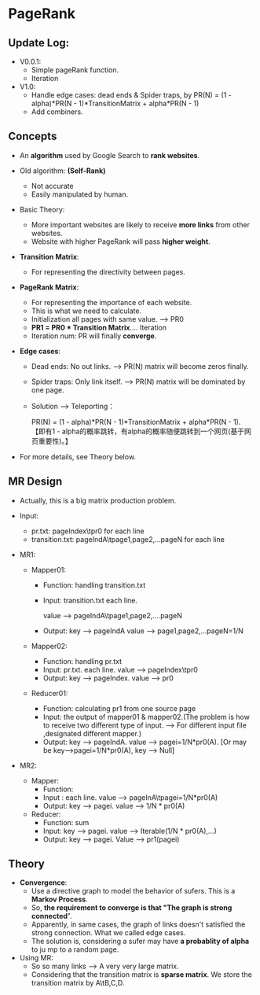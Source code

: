 # PageRank

## Update Log:

* V0.0.1:
  * Simple pageRank function.
  * Iteration
* V1.0:
  * Handle edge cases: dead ends & Spider traps, by PR(N) = (1 - alpha)*PR(N - 1)\*TransitionMatrix + alpha\*PR(N - 1)
  * Add combiners.

## Concepts

* An **algorithm** used by Google Search to **rank websites**.

* Old algorithm: **(Self-Rank)**

  * Not accurate
  * Easily manipulated by human.

* Basic Theory:

  * More important websites are likely to receive **more links** from other websites.
  * Website with higher PageRank will pass **higher weight**.

* **Transition Matrix**:

  * For representing the directivity between pages.

* **PageRank Matrix**:

  * For representing the importance of each website.
  * This is what we need to calculate.
  * Initialization all pages with same value. —> PR0  
  * **PR1 = PR0 * Transition Matrix**…. Iteration
  * Iteration num:  PR will finally **converge**.

* **Edge cases**:

  * Dead ends: No out links.   —> PR(N) matrix will become zeros finally.

  * Spider traps: Only link itself.  —> PR(N) matrix will be dominated by one page.

  * Solution  —> Teleporting：

      PR(N) = (1 - alpha)*PR(N - 1)\*TransitionMatrix + alpha\*PR(N - 1).      【即有1 - alpha的概率跳转，有alpha的概率随便跳转到一个网页(基于网页重要性)。】

* For more details, see Theory below.

## MR Design

* Actually, this is a big matrix production problem.


* Input:

  * pr.txt:    pageIndex\tpr0  for each line
  * transition.txt: pageIndA\tpage1,page2,…pageN     for each line

* MR1:

  * Mapper01:

    * Function: handling transition.txt

    * Input: transition.txt      each line.   

      value —> pageIndA\tpage1,page2,….pageN

    * Output: key —> pageIndA     value —> page1,page2,…pageN=1/N

  * Mapper02:

    * Function: handling pr.txt
    * Input: pr.txt.     each line.    value —> pageIndex\tpr0
    * Output: key —> pageIndex.   value —> pr0

  * Reducer01:

    * Function: calculating pr1 from one source page
    * Input: the output of mapper01 & mapper02.(The problem is how to receive two different type of input.  —> For different input file ,designated different mapper.)
    * Output: key —> pageIndA.   value —> pagei=1/N\*pr0(A).   [Or may be key—>pagei=1/N*pr0(A), key —> Null]

* MR2:

  * Mapper:
    * Function:
    * Input : each line.     value —> pageInA\tpagei=1/N*pr0(A)
    * Output: key —> pagei.   value —> 1/N * pr0(A)
  * Reducer:
    * Function: sum
    * Input: key —> pagei.   value —> Iterable(1/N * pr0(A),…)
    * Output:  key —> pagei.   Value —> pr1(pagei)

## Theory

* **Convergence**:  
  * Use a directive graph to model the behavior of sufers.    This is a **Markov Process**.
  * So, **the requirement to converge is that "The graph is strong connected**".
  * Apparently, in same cases, the graph of links doesn't satisfied the strong connection. What we called edge cases.
  * The solution is, considering a sufer may have **a probablity of alpha** to ju mp to a random page.
* Using MR:
  * So so many links —> A very very large matrix.
  * Considering that the transition matrix is **sparse matrix**. We store the transition matrix by A\tB,C,D.